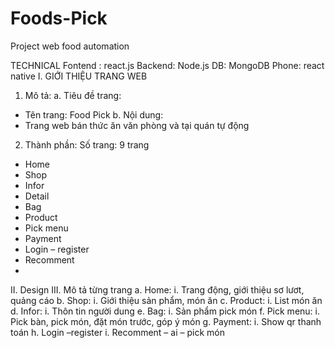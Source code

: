 # Foods-Pick
Project web food automation

TECHNICAL
	Fontend : react.js
	Backend: Node.js
	DB: MongoDB
	Phone: react native
I.	GIỚI THIỆU TRANG WEB
1.	Mô tả:
a.	Tiêu đề trang: 
-	Tên trang: Food Pick
b.	Nội dung:
-	Trang web bán thức ăn văn phòng và tại quán tự động

2.	Thành phần:
Số trang: 9 trang
-	Home
-	Shop
-	Infor
-	Detail
-	Bag
-	Product
-	Pick menu
-	Payment
-	Login – register
-	Recomment
-	
II.	Design
III.	Mô tả từng trang
a.	Home: 
i.	Trang động, giới thiệu sơ lươt, quảng cáo
b.	Shop:
i.	Giới thiệu sản phẩm, món ăn
c.	Product:
i.	List món ăn
d.	Infor:
i.	Thôn tin người dung
e.	Bag:
i.	Sản phẩm pick món 
f.	Pick menu:
i.	Pick bàn, pick món, đặt món trước, góp ý món
g.	Payment:
i.	Show qr thanh toán
h.	Login –register
i.	Recomment – ai – pick món



